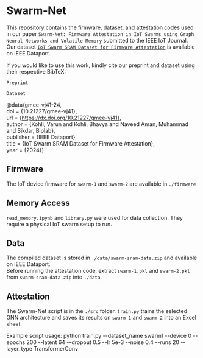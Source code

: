 # Swarm-Net
This repository contains the firmware, dataset, and attestation codes used in our paper `Swarm-Net: Firmware Attestation in IoT Swarms using Graph Neural Networks and Volatile Memory` submitted to the IEEE IoT Journal. Our dataset [`IoT Swarm SRAM Dataset for Firmware Attestation`](https://dx.doi.org/10.21227/gmee-vj41) is available on IEEE Dataport. 

If you would like to use this work, kindly cite our preprint and dataset using their respective BibTeX:

`Preprint`

`Dataset`

\@data{gmee-vj41-24,\
doi = {10.21227/gmee-vj41},\
url = {https://dx.doi.org/10.21227/gmee-vj41}, \
author = {Kohli, Varun and Kohli, Bhavya and Naveed Aman, Muhammad and Sikdar, Biplab},\
publisher = {IEEE Dataport},\
title = {IoT Swarm SRAM Dataset for Firmware Attestation},\
year = {2024}}


## Firmware
The IoT device firmware for `swarm-1` and `swarm-2` are available in `./firmware`

## Memory Access
`read_memory.ipynb` and `library.py` were used for data collection. They require a physical IoT swarm setup to run. 

## Data
The compiled dataset is stored in `./data/swarm-sram-data.zip` and available on IEEE Dataport.\
Before running the attestation code, extract `swarm-1.pkl` and `swarm-2.pkl` from `swarm-sram-data.zip` into `./data`. 

## Attestation

The Swarm-Net script is in the `./src` folder. `train.py` trains the selected GNN architecture and saves its results on `swarm-1` and `swarm-2` into an Excel sheet.

Example script usage: python train.py --dataset_name swarm1 --device 0 --epochs 200 --latent 64 --dropout 0.5 --lr 5e-3 --noise 0.4 --runs 20 --layer_type TransformerConv



